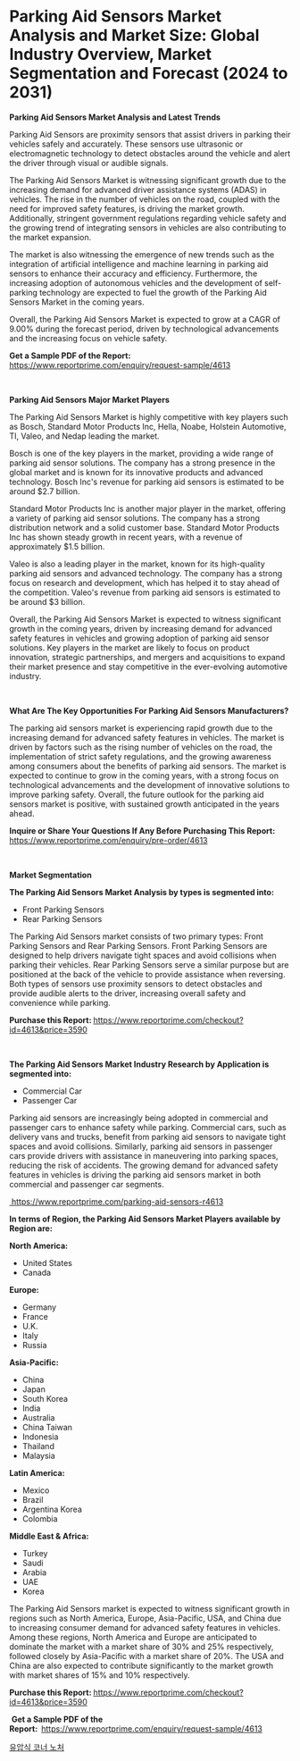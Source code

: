 <p><h1>Parking Aid Sensors Market Analysis and Market Size: Global Industry Overview, Market Segmentation and Forecast (2024 to 2031)</h1></p><p><strong>Parking Aid Sensors Market Analysis and Latest Trends</strong></p>
<p><p>Parking Aid Sensors are proximity sensors that assist drivers in parking their vehicles safely and accurately. These sensors use ultrasonic or electromagnetic technology to detect obstacles around the vehicle and alert the driver through visual or audible signals.</p><p>The Parking Aid Sensors Market is witnessing significant growth due to the increasing demand for advanced driver assistance systems (ADAS) in vehicles. The rise in the number of vehicles on the road, coupled with the need for improved safety features, is driving the market growth. Additionally, stringent government regulations regarding vehicle safety and the growing trend of integrating sensors in vehicles are also contributing to the market expansion.</p><p>The market is also witnessing the emergence of new trends such as the integration of artificial intelligence and machine learning in parking aid sensors to enhance their accuracy and efficiency. Furthermore, the increasing adoption of autonomous vehicles and the development of self-parking technology are expected to fuel the growth of the Parking Aid Sensors Market in the coming years.</p><p>Overall, the Parking Aid Sensors Market is expected to grow at a CAGR of 9.00% during the forecast period, driven by technological advancements and the increasing focus on vehicle safety.</p></p>
<p><strong>Get a Sample PDF of the Report:&nbsp;</strong> <a href="https://www.reportprime.com/enquiry/request-sample/4613">https://www.reportprime.com/enquiry/request-sample/4613</a></p>
<p>&nbsp;</p>
<p><strong>Parking Aid Sensors Major Market Players</strong></p>
<p><p>The Parking Aid Sensors Market is highly competitive with key players such as Bosch, Standard Motor Products Inc, Hella, Noabe, Holstein Automotive, TI, Valeo, and Nedap leading the market. </p><p>Bosch is one of the key players in the market, providing a wide range of parking aid sensor solutions. The company has a strong presence in the global market and is known for its innovative products and advanced technology. Bosch Inc's revenue for parking aid sensors is estimated to be around $2.7 billion.</p><p>Standard Motor Products Inc is another major player in the market, offering a variety of parking aid sensor solutions. The company has a strong distribution network and a solid customer base. Standard Motor Products Inc has shown steady growth in recent years, with a revenue of approximately $1.5 billion.</p><p>Valeo is also a leading player in the market, known for its high-quality parking aid sensors and advanced technology. The company has a strong focus on research and development, which has helped it to stay ahead of the competition. Valeo's revenue from parking aid sensors is estimated to be around $3 billion.</p><p>Overall, the Parking Aid Sensors Market is expected to witness significant growth in the coming years, driven by increasing demand for advanced safety features in vehicles and growing adoption of parking aid sensor solutions. Key players in the market are likely to focus on product innovation, strategic partnerships, and mergers and acquisitions to expand their market presence and stay competitive in the ever-evolving automotive industry.</p></p>
<p>&nbsp;</p>
<p><strong>What Are The Key Opportunities For Parking Aid Sensors Manufacturers?</strong></p>
<p><p>The parking aid sensors market is experiencing rapid growth due to the increasing demand for advanced safety features in vehicles. The market is driven by factors such as the rising number of vehicles on the road, the implementation of strict safety regulations, and the growing awareness among consumers about the benefits of parking aid sensors. The market is expected to continue to grow in the coming years, with a strong focus on technological advancements and the development of innovative solutions to improve parking safety. Overall, the future outlook for the parking aid sensors market is positive, with sustained growth anticipated in the years ahead.</p></p>
<p><strong>Inquire or Share Your Questions If Any Before Purchasing This Report:</strong> <a href="https://www.reportprime.com/enquiry/pre-order/4613">https://www.reportprime.com/enquiry/pre-order/4613</a></p>
<p>&nbsp;</p>
<p><strong>Market Segmentation</strong></p>
<p><strong>The Parking Aid Sensors Market Analysis by types is segmented into:</strong></p>
<p><ul><li>Front Parking Sensors</li><li>Rear Parking Sensors</li></ul></p>
<p><p>The Parking Aid Sensors market consists of two primary types: Front Parking Sensors and Rear Parking Sensors. Front Parking Sensors are designed to help drivers navigate tight spaces and avoid collisions when parking their vehicles. Rear Parking Sensors serve a similar purpose but are positioned at the back of the vehicle to provide assistance when reversing. Both types of sensors use proximity sensors to detect obstacles and provide audible alerts to the driver, increasing overall safety and convenience while parking.</p></p>
<p><strong>Purchase this Report:&nbsp;</strong><a href="https://www.reportprime.com/checkout?id=4613&price=3590">https://www.reportprime.com/checkout?id=4613&price=3590</a></p>
<p>&nbsp;</p>
<p><strong>The Parking Aid Sensors Market Industry Research by Application is segmented into:</strong></p>
<p><ul><li>Commercial Car</li><li>Passenger Car</li></ul></p>
<p><p>Parking aid sensors are increasingly being adopted in commercial and passenger cars to enhance safety while parking. Commercial cars, such as delivery vans and trucks, benefit from parking aid sensors to navigate tight spaces and avoid collisions. Similarly, parking aid sensors in passenger cars provide drivers with assistance in maneuvering into parking spaces, reducing the risk of accidents. The growing demand for advanced safety features in vehicles is driving the parking aid sensors market in both commercial and passenger car segments.</p></p>
<p><a href="https://www.reportprime.com/parking-aid-sensors-r4613">&nbsp;https://www.reportprime.com/parking-aid-sensors-r4613</a></p>
<p><strong>In terms of Region, the Parking Aid Sensors Market Players available by Region are:</strong></p>
<p>
    <p> <strong> North America: </strong>
        <ul>
            <li>United States</li>
            <li>Canada</li>
        </ul>
        </p> 
    <p> <strong> Europe: </strong>
        <ul>
            <li>Germany</li>
            <li>France</li>
            <li>U.K.</li>
            <li>Italy</li>
            <li>Russia</li>
        </ul>
        </p> 
    <p> <strong> Asia-Pacific: </strong>
        <ul>
            <li>China</li>
            <li>Japan</li>
            <li>South Korea</li>
            <li>India</li>
            <li>Australia</li>
            <li>China Taiwan</li>
            <li>Indonesia</li>
            <li>Thailand</li>
            <li>Malaysia</li>
        </ul>
        </p> 
    <p> <strong> Latin America: </strong>
        <ul>
            <li>Mexico</li>
            <li>Brazil</li>
            <li>Argentina Korea</li>
            <li>Colombia</li>
        </ul>
        </p> 
    <p> <strong> Middle East & Africa: </strong>
        <ul>
            <li>Turkey</li>
            <li>Saudi</li>
            <li>Arabia</li>
            <li>UAE</li>
            <li>Korea</li>
        </ul>
    </p>
    </p>
<p><p>The Parking Aid Sensors market is expected to witness significant growth in regions such as North America, Europe, Asia-Pacific, USA, and China due to increasing consumer demand for advanced safety features in vehicles. Among these regions, North America and Europe are anticipated to dominate the market with a market share of 30% and 25% respectively, followed closely by Asia-Pacific with a market share of 20%. The USA and China are also expected to contribute significantly to the market growth with market shares of 15% and 10% respectively.</p></p>
<p><strong>Purchase this Report: </strong><a href="https://www.reportprime.com/checkout?id=4613&price=3590">https://www.reportprime.com/checkout?id=4613&price=3590</a></p>
<p>&nbsp;<strong>Get a Sample PDF of the Report:&nbsp;&nbsp;</strong><a href="https://www.reportprime.com/enquiry/request-sample/4613">https://www.reportprime.com/enquiry/request-sample/4613</a></p>
<p><strong></strong></p>
<p><p><a href="https://github.com/jntpkh496620/Market-Research-Report-List-2/blob/main/634057670110.md">유압식 코너 노처</a></p></p>